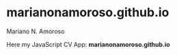 # marianonamoroso.github.io
Mariano N. Amoroso

Here my JavaScript CV App: <b>marianonamoroso.github.io</b>

